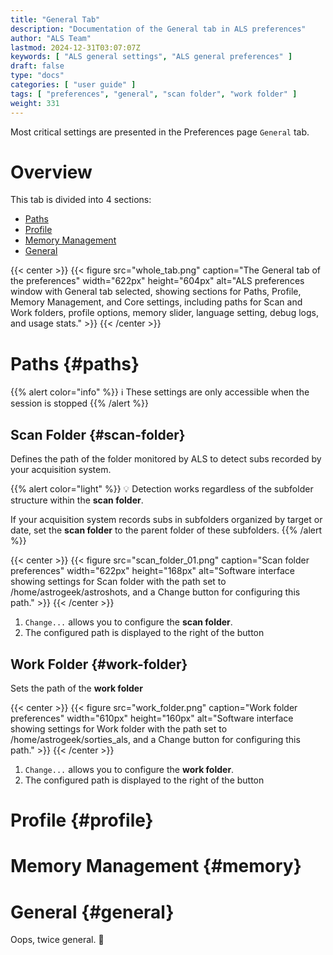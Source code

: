 ```yaml
---
title: "General Tab"
description: "Documentation of the General tab in ALS preferences"
author: "ALS Team"
lastmod: 2024-12-31T03:07:07Z
keywords: [ "ALS general settings", "ALS general preferences" ]
draft: false
type: "docs"
categories: [ "user guide" ]
tags: [ "preferences", "general", "scan folder", "work folder" ]
weight: 331
---
```


Most critical settings are presented in the Preferences page `General` tab.

<div class="row">
<div class="col-md-4">

# Overview

This tab is divided into 4 sections:

- [Paths](#paths)
- [Profile](#profile)
- [Memory Management](#memory)
- [General](#general)

</div>
<div class="col-md-8 d-flex align-items-center justify-content-center">
{{< center >}}
{{< figure src="whole_tab.png"
caption="The General tab of the preferences"
width="622px"
height="604px"
alt="ALS preferences window with General tab selected, showing sections for Paths, Profile, Memory Management, and Core settings, including paths for Scan and Work folders, profile options, memory slider, language setting, debug logs, and usage stats." >}}
{{< /center >}}

</div>
</div>

# Paths {#paths}

{{% alert color="info" %}}
ℹ️ These settings are only accessible when the session is stopped
{{% /alert %}}

## Scan Folder {#scan-folder}

Defines the path of the folder monitored by ALS to detect subs recorded by your acquisition system.

{{% alert color="light" %}}
💡 Detection works regardless of the subfolder structure within the **scan folder**.

If your acquisition system records subs in subfolders organized by target or date, set the **scan folder** to the parent
folder of these subfolders.
{{% /alert %}}

{{< center >}}
{{< figure src="scan_folder_01.png"
caption="Scan folder preferences"
width="622px"
height="168px"
alt="Software interface showing settings for Scan folder with the path set to /home/astrogeek/astroshots, and a Change button for configuring this path." >}}
{{< /center >}}

1. `Change...` allows you to configure the **scan folder**.
2. The configured path is displayed to the right of the button

## Work Folder {#work-folder}

Sets the path of the **work folder**

{{< center >}}
{{< figure src="work_folder.png"
caption="Work folder preferences"
width="610px"
height="160px"
alt="Software interface showing settings for Work folder with the path set to /home/astrogeek/sorties_als, and a Change button for configuring this path." >}}
{{< /center >}}

1. `Change...` allows you to configure the **work folder**.
2. The configured path is displayed to the right of the button

# Profile {#profile}

# Memory Management {#memory}

# General {#general}

Oops, twice general. 🫡